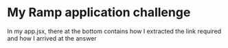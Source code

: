 # My Ramp application challenge
In my app.jsx, there at the bottom contains how I extracted the link required and how I arrived at the answer
